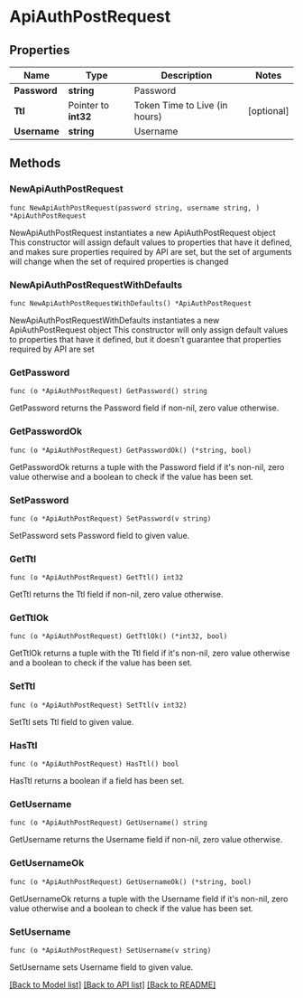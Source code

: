 # ApiAuthPostRequest

## Properties

Name | Type | Description | Notes
------------ | ------------- | ------------- | -------------
**Password** | **string** | Password | 
**Ttl** | Pointer to **int32** | Token Time to Live (in hours) | [optional] 
**Username** | **string** | Username | 

## Methods

### NewApiAuthPostRequest

`func NewApiAuthPostRequest(password string, username string, ) *ApiAuthPostRequest`

NewApiAuthPostRequest instantiates a new ApiAuthPostRequest object
This constructor will assign default values to properties that have it defined,
and makes sure properties required by API are set, but the set of arguments
will change when the set of required properties is changed

### NewApiAuthPostRequestWithDefaults

`func NewApiAuthPostRequestWithDefaults() *ApiAuthPostRequest`

NewApiAuthPostRequestWithDefaults instantiates a new ApiAuthPostRequest object
This constructor will only assign default values to properties that have it defined,
but it doesn't guarantee that properties required by API are set

### GetPassword

`func (o *ApiAuthPostRequest) GetPassword() string`

GetPassword returns the Password field if non-nil, zero value otherwise.

### GetPasswordOk

`func (o *ApiAuthPostRequest) GetPasswordOk() (*string, bool)`

GetPasswordOk returns a tuple with the Password field if it's non-nil, zero value otherwise
and a boolean to check if the value has been set.

### SetPassword

`func (o *ApiAuthPostRequest) SetPassword(v string)`

SetPassword sets Password field to given value.


### GetTtl

`func (o *ApiAuthPostRequest) GetTtl() int32`

GetTtl returns the Ttl field if non-nil, zero value otherwise.

### GetTtlOk

`func (o *ApiAuthPostRequest) GetTtlOk() (*int32, bool)`

GetTtlOk returns a tuple with the Ttl field if it's non-nil, zero value otherwise
and a boolean to check if the value has been set.

### SetTtl

`func (o *ApiAuthPostRequest) SetTtl(v int32)`

SetTtl sets Ttl field to given value.

### HasTtl

`func (o *ApiAuthPostRequest) HasTtl() bool`

HasTtl returns a boolean if a field has been set.

### GetUsername

`func (o *ApiAuthPostRequest) GetUsername() string`

GetUsername returns the Username field if non-nil, zero value otherwise.

### GetUsernameOk

`func (o *ApiAuthPostRequest) GetUsernameOk() (*string, bool)`

GetUsernameOk returns a tuple with the Username field if it's non-nil, zero value otherwise
and a boolean to check if the value has been set.

### SetUsername

`func (o *ApiAuthPostRequest) SetUsername(v string)`

SetUsername sets Username field to given value.



[[Back to Model list]](../README.md#documentation-for-models) [[Back to API list]](../README.md#documentation-for-api-endpoints) [[Back to README]](../README.md)


